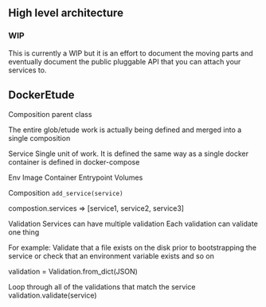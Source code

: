 ## High level architecture

### WIP

This is currently a WIP but it is an effort to document the moving parts and
eventually document the public pluggable API that you can attach your services
to.


## DockerEtude

Composition
  parent class

  The entire glob/etude work is actually being defined and merged into a single
  composition


Service
  Single unit of work.
  It is defined the same way as a single docker container is defined in
  docker-compose

  Env
  Image
  Container
  Entrypoint
  Volumes


Composition `add_service(service)`

compostion.services => [service1, service2, service3]

Validation
  Services can have multiple validation
  Each validation can validate one thing

  For example: Validate that a file exists on the disk prior to bootstrapping
  the service or check that an environment variable exists and so on


validation = Validation.from_dict(JSON)

Loop through all of the validations that match the service
validation.validate(service)


